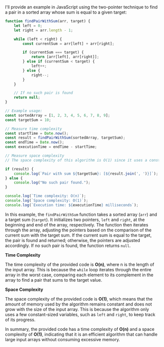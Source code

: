 I'll provide an example in JavaScript using the two-pointer technique to find a pair in a sorted array whose sum is equal to a given target:

```javascript
function findPairWithSum(arr, target) {
    let left = 0;
    let right = arr.length - 1;

    while (left < right) {
        const currentSum = arr[left] + arr[right];

        if (currentSum === target) {
            return [arr[left], arr[right]];
        } else if (currentSum < target) {
            left++;
        } else {
            right--;
        }
    }

    // If no such pair is found
    return null;
}

// Example usage:
const sortedArray = [1, 2, 3, 4, 5, 6, 7, 8, 9];
const targetSum = 10;

// Measure time complexity
const startTime = Date.now();
const result = findPairWithSum(sortedArray, targetSum);
const endTime = Date.now();
const executionTime = endTime - startTime;

// Measure space complexity
// The space complexity of this algorithm is O(1) since it uses a constant amount of extra space (the left and right pointers).

if (result) {
    console.log(`Pair with sum ${targetSum}: [${result.join(', ')}]`);
} else {
    console.log("No such pair found.");
}

console.log(`Time complexity: O(n)`);
console.log(`Space complexity: O(1)`);
console.log(`Execution time: ${executionTime} milliseconds`);
```

In this example, the `findPairWithSum` function takes a sorted array (`arr`) and a target sum (`target`). It initializes two pointers, `left` and `right`, at the beginning and end of the array, respectively. The function then iterates through the array, adjusting the pointers based on the comparison of the current sum with the target sum. If the current sum is equal to the target, the pair is found and returned; otherwise, the pointers are adjusted accordingly. If no such pair is found, the function returns `null`.


**Time Complexity**

The time complexity of the provided code is **O(n)**, where n is the length of the input array. This is because the `while` loop iterates through the entire array in the worst case, comparing each element to its complement in the array to find a pair that sums to the target value.

**Space Complexity**

The space complexity of the provided code is **O(1)**, which means that the amount of memory used by the algorithm remains constant and does not grow with the size of the input array. This is because the algorithm only uses a few constant-sized variables, such as `left` and `right`, to keep track of its progress.

In summary, the provided code has a time complexity of **O(n)** and a space complexity of **O(1)**, indicating that it is an efficient algorithm that can handle large input arrays without consuming excessive memory.
